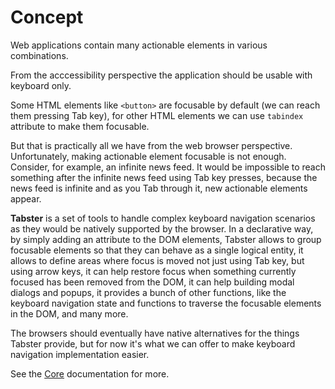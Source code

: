 # Concept

Web applications contain many actionable elements in various combinations.

From the acccessibility perspective the application should be usable with keyboard only.

Some HTML elements like `<button>` are focusable by default (we can reach them pressing
Tab key), for other HTML elements we can use `tabindex` attribute to make them focusable.

But that is practically all we have from the web browser perspective. Unfortunately,
making actionable element focusable is not enough. Consider, for example, an infinite
news feed. It would be impossible to reach something after the infinite news feed using
Tab key presses, because the news feed is infinite and as you Tab through it, new actionable
elements appear.

**Tabster** is a set of tools to handle complex keyboard navigation scenarios as they would
be natively supported by the browser. In a declarative way, by simply adding an attribute
to the DOM elements, Tabster allows to group focusable elements so that they can
behave as a single logical entity, it allows to define areas where focus is moved not just
using Tab key, but using arrow keys, it can help restore focus when something currently focused
has been removed from the DOM, it can help building modal dialogs and popups, it provides
a bunch of other functions, like the keyboard navigation state and functions to traverse
the focusable elements in the DOM, and many more.

The browsers should eventually have native alternatives for the things Tabster provide,
but for now it's what we can offer to make keyboard navigation implementation easier.

See the [Core](core.md) documentation for more.
